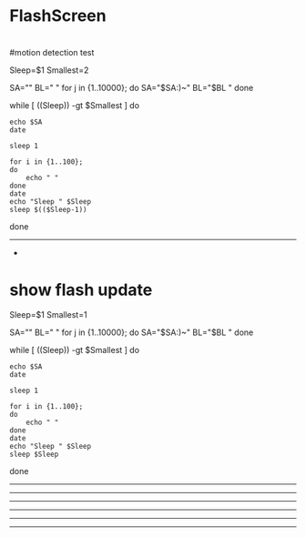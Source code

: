 # FlashScreen

#
#motion detection test

Sleep=$1
Smallest=2

SA=""
BL=" "
for j in {1..10000};
do
SA="$SA:)~"
BL="$BL   "
done

while [ $(($Sleep)) -gt $Smallest ]
do

```
echo $SA
date

sleep 1

for i in {1..100};
do
    echo " "
done
date
echo "Sleep " $Sleep
sleep $(($Sleep-1))

```

done

---

-

# show flash update

Sleep=$1
Smallest=1

SA=""
BL=" "
for j in {1..10000};
do
SA="$SA:)~"
BL="$BL   "
done

while [ $(($Sleep)) -gt $Smallest ]
do

```
echo $SA
date

sleep 1

for i in {1..100};
do
    echo " "
done
date
echo "Sleep " $Sleep
sleep $Sleep

```

done

---

---

---

---

---

---